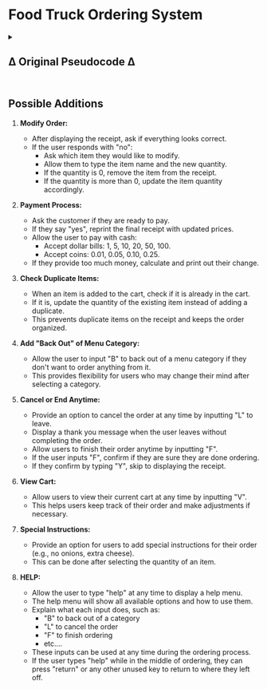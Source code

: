 # Food Truck Ordering System


<details>
  <summary><h2> ∆ Original Pseudocode ∆<h2></summary>

1. **Create a Dictionary for Menu:**
   - Add a dictionary containing types of foods.
   - Each type of food will have a sub-dictionary with food items and their prices.

2. **Display Menu to User:**
   - Print the menu of food types with numbers representing each category.

3. **User Input for Food Category:**
   - Ask the user to choose a category by inputting a number.
   - Validate the input to ensure it is a valid number.

4. **Display Items in Selected Category:**
   - If the input is valid, print the list of items within the chosen category.
   - Show the item number, item name, and price.

5. **User Input for Specific Item:**
   - Have the user pick an item by inputting the item number.
   - Validate the input to ensure it is a valid number.
   - If the user inputs nothing, prompt them to confirm if they are done ordering:
     - If they type "y", end the order.
     - Otherwise, continue with the order.

6. **Print Receipt:**
   - Once the order is ended, print out the receipt dynamically.
   - Display the item name, corresponding price, and quantity.

7. **Calculate and Display Total Price:**
   - Add up the total price and print it out for the user to see.
</details>

## Possible Additions

1. **Modify Order:**
   - After displaying the receipt, ask if everything looks correct.
   - If the user responds with "no":
     - Ask which item they would like to modify.
     - Allow them to type the item name and the new quantity.
     - If the quantity is 0, remove the item from the receipt.
     - If the quantity is more than 0, update the item quantity accordingly.

2. **Payment Process:**
   - Ask the customer if they are ready to pay.
   - If they say "yes", reprint the final receipt with updated prices.
   - Allow the user to pay with cash:
     - Accept dollar bills: 1, 5, 10, 20, 50, 100.
     - Accept coins: 0.01, 0.05, 0.10, 0.25.
   - If they provide too much money, calculate and print out their change.

3. **Check Duplicate Items:**
   - When an item is added to the cart, check if it is already in the cart.
   - If it is, update the quantity of the existing item instead of adding a duplicate.
   - This prevents duplicate items on the receipt and keeps the order organized.

4. **Add "Back Out" of Menu Category:**
   - Allow the user to input "B" to back out of a menu category if they don't want to order anything from it.
   - This provides flexibility for users who may change their mind after selecting a category.

5. **Cancel or End Anytime:**
   - Provide an option to cancel the order at any time by inputting "L" to leave.
   - Display a thank you message when the user leaves without completing the order.
   - Allow users to finish their order anytime by inputting "F".
   - If the user inputs "F", confirm if they are sure they are done ordering.
   - If they confirm by typing "Y", skip to displaying the receipt.

6. **View Cart:**
   - Allow users to view their current cart at any time by inputting "V".
   - This helps users keep track of their order and make adjustments if necessary.

7. **Special Instructions:**
   - Provide an option for users to add special instructions for their order (e.g., no onions, extra cheese).
   - This can be done after selecting the quantity of an item.

8. **HELP:**
   - Allow the user to type "help" at any time to display a help menu.
   - The help menu will show all available options and how to use them.
   - Explain what each input does, such as:
     - "B" to back out of a category
     - "L" to cancel the order
     - "F" to finish ordering
     - etc....
   - These inputs can be used at any time during the ordering process.
   - If the user types "help" while in the middle of ordering, they can press "return" or any other unused key to return to where they left off.
